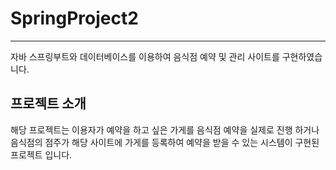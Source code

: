 # SpringProject2
---
자바 스프링부트와 데이터베이스를 이용하여 음식점 예약 및 관리 사이트를 구현하였습니다.
## 프로젝트 소개
해당 프로젝트는 이용자가 예약을 하고 싶은 가게를 음식점 예약을 실제로 진행 하거나 음식점의 점주가 해당 사이트에 가게를 등록하여 예약을 받을 수 있는 시스템이 구현된 프로젝트 입니다.
